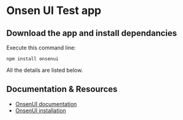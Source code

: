 # Onsen UI Test app

## Download the app and install dependancies

Execute this command line:

```
npm install onsenui
```

All the details are listed below.

## Documentation & Resources

* [OnsenUI documentation](https://onsen.io/v2/guide/)
* [OnsenUI installation](https://onsen.io/v2/guide/installation.html#installation)
